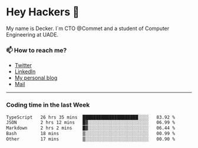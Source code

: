 # Hey Hackers 👋

My name is Decker. I`m CTO @Commet and a student of Computer Engineering at UADE.

### 📫 How to reach me?
- [Twitter](https://x.com/0xDecker) 
- [LinkedIn](https://www.linkedin.com/in/decker-urbano/) 
- [My personal blog](http://decker.sh) 
- [Mail](mailto:me@decker.sh)

---

### Coding time in the last Week

<!--START_SECTION:waka-->

```txt
TypeScript   26 hrs 35 mins  █████████████████████░░░░   83.92 %
JSON         2 hrs 12 mins   █▓░░░░░░░░░░░░░░░░░░░░░░░   06.99 %
Markdown     2 hrs 2 mins    █▓░░░░░░░░░░░░░░░░░░░░░░░   06.44 %
Bash         18 mins         ▒░░░░░░░░░░░░░░░░░░░░░░░░   00.99 %
Other        17 mins         ▒░░░░░░░░░░░░░░░░░░░░░░░░   00.90 %
```

<!--END_SECTION:waka-->
